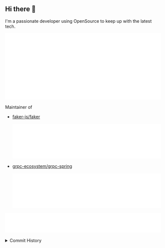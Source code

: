 ## Hi there 👋

I'm a passionate developer using OpenSource to keep up with the latest tech.

![ST-DDT GH metrics](metrics.self.svg)

Maintainer of

- [faker-js/faker](https://github.com/faker-js/faker)

  ![faker-js/faker GH metrics](metrics.faker.svg)

- [grpc-ecosystem/grpc-spring](https://github.com/grpc-ecosystem/grpc-spring)

  ![grpc-ecosystem/grpc-spring GH metrics](metrics.grpc-spring.svg)

![achievements](metrics.achievements.svg)

<details>
<summary>Commit History</summary>

![commit calendar](metrics.calendar.svg)

</details>
